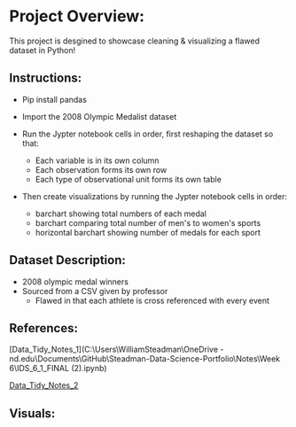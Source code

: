 # Project Overview: 
This project is desgined to showcase cleaning & visualizing a flawed dataset in Python! 

## Instructions: 
- Pip install pandas 
- Import the 2008 Olympic Medalist dataset
- Run the Jypter notebook cells in order, first reshaping the dataset so that:
    - Each variable is in its own column
    - Each observation forms its own row
    - Each type of observational unit forms its own table

- Then create visualizations by running the Jypter notebook cells in order:
    - barchart showing total numbers of each medal 
    - barchart comparing total number of men's to women's sports 
    - horizontal barchart showing number of medals for each sport 

## Dataset Description: 
- 2008 olympic medal winners 
- Sourced from a CSV given by professor 
   - Flawed in that each athlete is cross referenced with every event 

## References:
[Data_Tidy_Notes_1](C:\Users\WilliamSteadman\OneDrive - nd.edu\Documents\GitHub\Steadman-Data-Science-Portfolio\Notes\Week 6\IDS_6_1_FINAL (2).ipynb)

[Data_Tidy_Notes_2](file:///C:/Users/WilliamSteadman/OneDrive%20-%20nd.edu/Documents/GitHub/Steadman-Data-Science-Portfolio/Notes/Week%206/IDS%206_2_FINAL-1%20(2).ipynb)


## Visuals:


